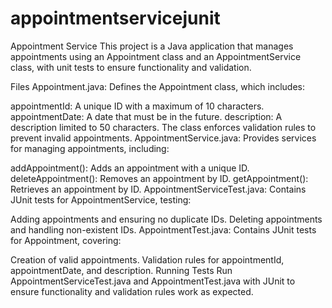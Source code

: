 # appointmentservicejunit
Appointment Service
This project is a Java application that manages appointments using an Appointment class and an AppointmentService class, with unit tests to ensure functionality and validation.

Files
Appointment.java: Defines the Appointment class, which includes:

appointmentId: A unique ID with a maximum of 10 characters.
appointmentDate: A date that must be in the future.
description: A description limited to 50 characters.
The class enforces validation rules to prevent invalid appointments.
AppointmentService.java: Provides services for managing appointments, including:

addAppointment(): Adds an appointment with a unique ID.
deleteAppointment(): Removes an appointment by ID.
getAppointment(): Retrieves an appointment by ID.
AppointmentServiceTest.java: Contains JUnit tests for AppointmentService, testing:

Adding appointments and ensuring no duplicate IDs.
Deleting appointments and handling non-existent IDs.
AppointmentTest.java: Contains JUnit tests for Appointment, covering:

Creation of valid appointments.
Validation rules for appointmentId, appointmentDate, and description.
Running Tests
Run AppointmentServiceTest.java and AppointmentTest.java with JUnit to ensure functionality and validation rules work as expected.

